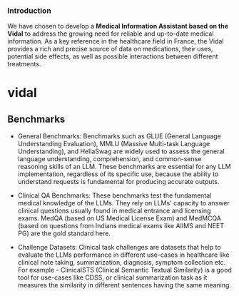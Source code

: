 ### Introduction

We have chosen to develop a **Medical Information Assistant based on the Vidal** to address the growing need for reliable and up-to-date medical information. As a key reference in the healthcare field in France, the Vidal provides a rich and precise source of data on medications, their uses, potential side effects, as well as possible interactions between different treatments.










# vidal

## Benchmarks 

* General Benchmarks: Benchmarks such as GLUE (General Language Understanding Evaluation), MMLU (Massive Multi-task Language Understanding), and HellaSwag are widely used to assess the general language understanding, comprehension, and common-sense reasoning skills of an LLM. These benchmarks are essential for any LLM implementation, regardless of its specific use, because the ability to understand requests is fundamental for producing accurate outputs.
  
* Clinical QA Benchmarks: These benchmarks test the fundamental medical knowledge of the LLMs. They rely on LLMs' capacity to answer clinical questions usually found in medical entrance and licensing exams. MedQA (based on US Medical License Exam) and MedMCQA (based on questions from Indians medical exams like AIIMS and NEET PG) are the gold standard here.
  
* Challenge Datasets: Clinical task challenges are datasets that help to evaluate the LLMs performance in different use-cases in healthcare like clinical note taking, summarization, diagnosis, symptom collection etc.  For example - ClinicalSTS (Clinical Semantic Textual Similarity) is a good tool for use-cases like CDSS, or clinical summarization task as it measures the similarity in different sentences having the same meaning.
